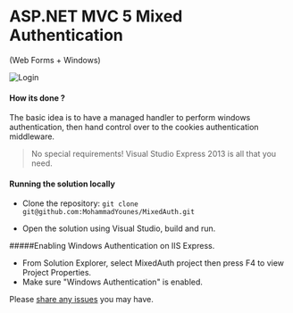 ﻿# ASP.NET MVC 5 Mixed Authentication
(Web Forms + Windows) 

![Login](https://raw2.github.com/MohammadYounes/MVC5-MixedAuth/screens/screens/Login.PNG)

#### How its done ?

The basic idea is to have a managed handler to perform windows authentication, then hand control over to the cookies authentication middleware.

> No special requirements! Visual Studio Express 2013 is all that you need.


#### Running the solution locally

* Clone the repository: ```git clone git@github.com:MohammadYounes/MixedAuth.git```

* Open the solution using Visual Studio, build and run.


#####Enabling Windows Authentication on IIS Express.

* From Solution Explorer, select MixedAuth project then press F4 to view Project Properties.
* Make sure "Windows Authentication" is enabled.



Please [share any issues](https://github.com/MohammadYounes/MixedAuth/issues?state=open) you may have.


